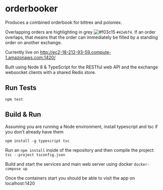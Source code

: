 # orderbooker

Produces a combined orderbook for bittrex and poloniex.

Overlapping orders are highlighting in grey ![#f03c15](https://placehold.it/15/42ebf4/000000?text=+) `#42ebf4`.
If an order overlaps, that means that the order can immediately be filled by a standing order on another exchange.

Currently live on http://ec2-18-212-93-59.compute-1.amazonaws.com:1420/

Built using Node 8 & TypeScript for the RESTful web API and the exchange websocket clients with a shared Redis store.

## Run Tests
`npm test`

## Build & Run

Assuming you are running a Node environment, install typescript and tsc if you don't already have them

```npm install -g typescript tsc```

Run an `npm install` inside of the repository and then compile the project:
```tsc --project tsconfig.json```

Build and start the services and main web server using docker
```docker-compose up```

Once the containers start you should be able to visit the app on localhost:1420

